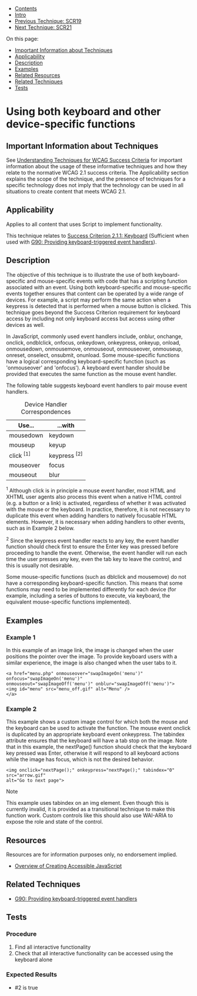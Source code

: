 -   [Contents](https://www.w3.org/WAI/WCAG21/Techniques/#techniques "Table of Contents")
-   [Intro](https://www.w3.org/WAI/WCAG21/Techniques/#introduction "Introduction to Techniques")
-   [Previous Technique: SCR19](SCR19)
-   [Next Technique: SCR21](SCR21)

On this page:

-   [Important Information about Techniques](#important-information)
-   [Applicability](#applicability)
-   [Description](#description)
-   [Examples](#examples)
-   [Related Resources](#resources)
-   [Related Techniques](#related)
-   [Tests](#tests)

Using both keyboard and other device-specific functions
=======================================================

Important Information about Techniques
--------------------------------------

See [Understanding Techniques for WCAG Success Criteria](https://www.w3.org/WAI/WCAG21/Understanding/understanding-techniques) for important information about the usage of these informative techniques and how they relate to the normative WCAG 2.1 success criteria. The Applicability section explains the scope of the technique, and the presence of techniques for a specific technology does not imply that the technology can be used in all situations to create content that meets WCAG 2.1.

Applicability
-------------

Applies to all content that uses Script to implement functionality.

This technique relates to [Success Criterion 2.1.1: Keyboard](https://www.w3.org/WAI/WCAG21/Understanding/keyboard) (Sufficient when used with [G90: Providing keyboard-triggered event handlers](../general/G90)).

Description
-----------

The objective of this technique is to illustrate the use of both keyboard-specific and mouse-specific events with code that has a scripting function associated with an event. Using both keyboard-specific and mouse-specific events together ensures that content can be operated by a wide range of devices. For example, a script may perform the same action when a keypress is detected that is performed when a mouse button is clicked. This technique goes beyond the Success Criterion requirement for keyboard access by including not only keyboard access but access using other devices as well.

In JavaScript, commonly used event handlers include, onblur, onchange, onclick, ondblclick, onfocus, onkeydown, onkeypress, onkeyup, onload, onmousedown, onmousemove, onmouseout, onmouseover, onmouseup, onreset, onselect, onsubmit, onunload. Some mouse-specific functions have a logical corresponding keyboard-specific function (such as 'onmouseover' and 'onfocus'). A keyboard event handler should be provided that executes the same function as the mouse event handler.

The following table suggests keyboard event handlers to pair mouse event handlers.

<table><caption>Device Handler Correspondences</caption><thead><tr class="header"><th>Use...</th><th>...with</th></tr></thead><tbody><tr class="odd"><td>mousedown</td><td>keydown</td></tr><tr class="even"><td>mouseup</td><td>keyup</td></tr><tr class="odd"><td>click <sup>[1]</sup></td><td>keypress <sup>[2]</sup></td></tr><tr class="even"><td>mouseover</td><td>focus</td></tr><tr class="odd"><td>mouseout</td><td>blur</td></tr></tbody></table>

<sup>1</sup> Although click is in principle a mouse event handler, most HTML and XHTML user agents also process this event when a native HTML control (e.g. a button or a link) is activated, regardless of whether it was activated with the mouse or the keyboard. In practice, therefore, it is not necessary to duplicate this event when adding handlers to natively focusable HTML elements. However, it is necessary when adding handlers to other events, such as in Example 2 below.

<sup>2</sup> Since the keypress event handler reacts to any key, the event handler function should check first to ensure the Enter key was pressed before proceeding to handle the event. Otherwise, the event handler will run each time the user presses any key, even the tab key to leave the control, and this is usually not desirable.

Some mouse-specific functions (such as dblclick and mousemove) do not have a corresponding keyboard-specific function. This means that some functions may need to be implemented differently for each device (for example, including a series of buttons to execute, via keyboard, the equivalent mouse-specific functions implemented).

Examples
--------

### Example 1

In this example of an image link, the image is changed when the user positions the pointer over the image. To provide keyboard users with a similar experience, the image is also changed when the user tabs to it.

    <a href="menu.php" onmouseover="swapImageOn('menu')" onfocus="swapImageOn('menu')" 
    onmouseout="swapImageOff('menu')" onblur="swapImageOff('menu')"> 
    <img id="menu" src="menu_off.gif" alt="Menu" /> 
    </a>

### Example 2

This example shows a custom image control for which both the mouse and the keyboard can be used to activate the function. The mouse event onclick is duplicated by an appropriate keyboard event onkeypress. The tabindex attribute ensures that the keyboard will have a tab stop on the image. Note that in this example, the nextPage() function should check that the keyboard key pressed was Enter, otherwise it will respond to all keyboard actions while the image has focus, which is not the desired behavior.

    <img onclick="nextPage();" onkeypress="nextPage();" tabindex="0" src="arrow.gif" 
    alt="Go to next page"> 

Note

This example uses tabindex on an img element. Even though this is currently invalid, it is provided as a transitional technique to make this function work. Custom controls like this should also use WAI-ARIA to expose the role and state of the control.

Resources
---------

Resources are for information purposes only, no endorsement implied.

-   [Overview of Creating Accessible JavaScript](http://webaim.org/techniques/javascript/)

Related Techniques
------------------

-   [G90: Providing keyboard-triggered event handlers](https://www.w3.org/WAI/WCAG21/Techniques/general/G90)

Tests
-----

### Procedure

1.  Find all interactive functionality
2.  Check that all interactive functionality can be accessed using the keyboard alone

### Expected Results

-   \#2 is true
